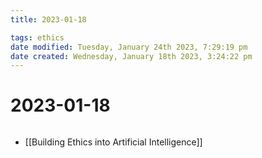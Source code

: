```yaml
---
title: 2023-01-18

tags: ethics 
date modified: Tuesday, January 24th 2023, 7:29:19 pm
date created: Wednesday, January 18th 2023, 3:24:22 pm
---
```


# 2023-01-18
```toc
```

- [[Building Ethics into Artificial Intelligence]]

